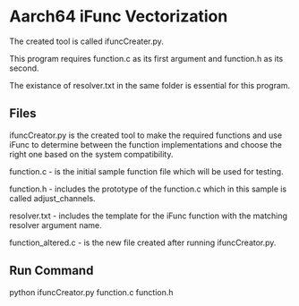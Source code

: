 # Aarch64 iFunc Vectorization

The created tool is called ifuncCreater.py.

This program requires function.c as its first argument and function.h as its second.

The existance of resolver.txt in the same folder is essential for this program.

## Files

ifuncCreator.py is the created tool to make the required functions and use iFunc to determine between the function implementations and choose the right one based on the system compatibility.

function.c - is the initial sample function file which will be used for testing.

function.h - includes the prototype of the function.c which in this sample is called adjust_channels.

resolver.txt - includes the template for the iFunc function with the matching resolver argument name.

function_altered.c - is the new file created after running ifuncCreator.py.

## Run Command

python ifuncCreator.py function.c function.h
